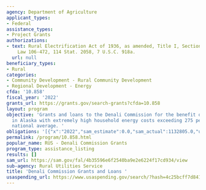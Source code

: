```yaml
---
agency: Department of Agriculture
applicant_types:
- Federal
assistance_types:
- Project Grants
authorizations:
- text: Rural Electrification Act of 1936, as amended, Title I, Section 19, Public
    Law 106-472, 114 Stat. 2058, 7 U.S.C. 918a.
  url: null
beneficiary_types:
- Rural
categories:
- Community Development - Rural Community Development
- Regional Development - Energy
cfda: '10.858'
fiscal_year: '2022'
grants_url: https://grants.gov/search-grants?cfda=10.858
layout: program
objective: 'Grants and loans to the Denali Commission for the benefit of rural communities
  in Alaska with extremely high household energy costs exceeding 275 percent of the
  national average. '
obligations: '[{"x":"2022","sam_estimate":0.0,"sam_actual":1132805.0,"usa_spending_actual":1132805.0},{"x":"2023","sam_estimate":2000000.0,"sam_actual":0.0,"usa_spending_actual":1554800.0},{"x":"2024","sam_estimate":2000000.0,"sam_actual":0.0,"usa_spending_actual":0.0}]'
permalink: /program/10.858.html
popular_name: RUS - Denali Commission Grants
program_type: assistance_listing
results: []
sam_url: https://sam.gov/fal/4b35596e6f2540ba9e2e6224f17cd934/view
sub-agency: Rural Utilities Service
title: 'Denali Commission Grants and Loans '
usaspending_url: https://www.usaspending.gov/search/?hash=4c25bcff7d841461863abca1ea0d0383
---
```

